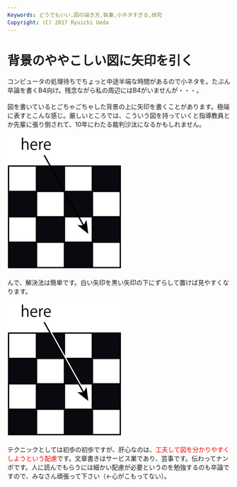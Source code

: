 ```yaml
---
Keywords: どうでもいい,図の描き方,執筆,小ネタすぎる,研究
Copyright: (C) 2017 Ryuichi Ueda
---
```


# 背景のややこしい図に矢印を引く
コンピュータの処理待ちでちょっと中途半端な時間があるので小ネタを。たぶん卒論を書くB4向け。残念ながら私の周辺にはB4がいませんが・・・。<br />
<br />
図を書いているとごちゃごちゃした背景の上に矢印を書くことがあります。極端に表すとこんな感じ。厳しいところでは、こういう図を持っていくと指導教員とか先輩に張り倒されて、10年にわたる裁判沙汰になるかもしれません。<br />
<br />
<a href="before.png"><img src="before-259x300.png" alt="before" width="259" height="300" class="aligncenter size-medium wp-image-4333" /></a><br />
<br />
んで、解決法は簡単です。白い矢印を黒い矢印の下にずらして置けば見やすくなります。<br />
<br />
<a href="after.png"><img src="after-259x300.png" alt="after" width="259" height="300" class="aligncenter size-medium wp-image-4332" /></a><br />
<br />
テクニックとしては初歩の初歩ですが、肝心なのは、<span style="color:red">工夫して図を分かりやすくしようという配慮</span>です。文章書きはサービス業であり、芸事です。伝わってナンボです。人に読んでもらうには細かい配慮が必要というのを勉強するのも卒論ですので、みなさん頑張って下さい（←心がこもってない）。
